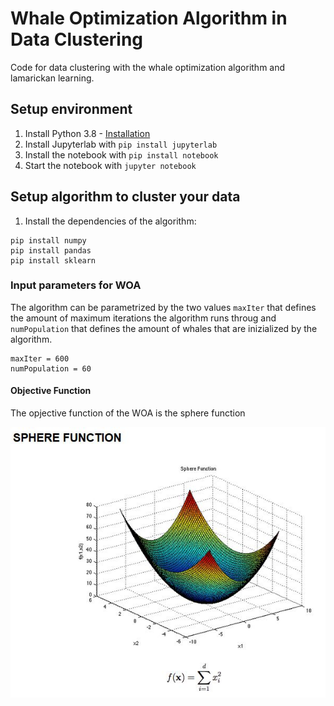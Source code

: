 # Whale Optimization Algorithm in Data Clustering
Code for data clustering with the whale optimization algorithm and lamarickan learning.

## Setup environment

1. Install Python 3.8 - [Installation](https://www.python.org/downloads/release/python-380/)
2. Install Jupyterlab with `pip install jupyterlab`
3. Install the notebook with `pip install notebook`
4. Start the notebook with `jupyter notebook`

## Setup algorithm to cluster your data

1. Install the dependencies of the algorithm:
```
pip install numpy
pip install pandas
pip install sklearn
```

### Input parameters for WOA

The algorithm can be parametrized by the two values `maxIter` that defines the amount of maximum iterations the algorithm runs throug and `numPopulation` that defines the amount of whales that are inizialized by the algorithm.

```
maxIter = 600
numPopulation = 60
```

#### Objective Function
The opjective function of the WOA is the sphere function

![Sphere Function](images/sphere-function.jpg "Sphere Function")

